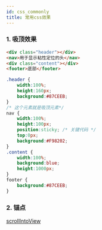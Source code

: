 ```yaml
---
id: css_commonly
title: 常用css效果
---
```


### 1. 吸顶效果
```html
<div class="header"></div>
<nav>用于显示粘性定位的头</nav>
<div class="content"></div>
<footer>底部</footer>
```

```css
.header {
	width:100%;
	height:160px;
	background:#87CEEB;
}
/* 这个元素就是吸顶元素*/
nav {  
	width:100%;
	height:100px;
	position:sticky; /* 关键代码 */
	top:0px;
	background:#F98202;
}
.content {
	width:100%;
	background:blue;
	height:1000px;
}
footer {
	background:#87CEEB;
}
```

### 2. 锚点
[scrollIntoView](https://developer.mozilla.org/zh-CN/docs/web/api/element/scrollintoview)
```

```

